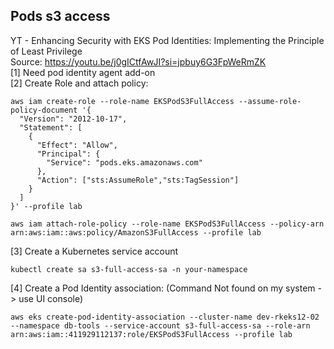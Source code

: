 ## Pods s3 access
YT - Enhancing Security with EKS Pod Identities: Implementing the Principle of Least Privilege<br>
Source: https://youtu.be/j0gICtfAwJI?si=jpbuy6G3FpWeRmZK <br>
[1] Need pod identity agent add-on<br>
[2] Create Role and attach policy:<br>
```
aws iam create-role --role-name EKSPodS3FullAccess --assume-role-policy-document '{
  "Version": "2012-10-17",
  "Statement": [
    {
      "Effect": "Allow",
      "Principal": {
        "Service": "pods.eks.amazonaws.com"
      },
      "Action": ["sts:AssumeRole","sts:TagSession"]
    }
  ]
}' --profile lab
```
```
aws iam attach-role-policy --role-name EKSPodS3FullAccess --policy-arn arn:aws:iam::aws:policy/AmazonS3FullAccess --profile lab
```
[3] Create a Kubernetes service account
```
kubectl create sa s3-full-access-sa -n your-namespace
```

[4] Create a Pod Identity association:	(Command Not found on my system -> use UI console)
```
aws eks create-pod-identity-association --cluster-name dev-rkeks12-02 --namespace db-tools --service-account s3-full-access-sa --role-arn arn:aws:iam::411929112137:role/EKSPodS3FullAccess --profile lab
```
